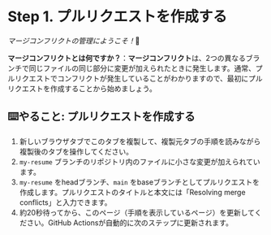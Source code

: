 

# Step 1. プルリクエストを作成する

_マージコンフリクトの管理にようこそ！_👋

**マージコンフリクトとは何ですか？**：**マージコンフリクト**は、2つの異なるブランチで同じファイルの同じ部分に変更が加えられたときに発生します。通常、プルリクエストでコンフリクトが発生していることがわかりますので、最初にプルリクエストを作成することから始めましょう。

## ⌨️やること: プルリクエストを作成する

1. 新しいブラウザタブでこのタブを複製して、複製元タブの手順を読みながら複製後のタブを操作してください。
2. `my-resume` ブランチのリポジトリ内のファイルに小さな変更が加えられています。
3. `my-resume` をheadブランチ、`main` をbaseブランチとしてプルリクエストを作成します。プルリクエストのタイトルと本文には「Resolving merge conflicts」と入力できます。
4. 約20秒待ってから、このページ（手順を表示しているページ）を更新してください。GitHub Actionsが自動的に次のステップに更新されます。


